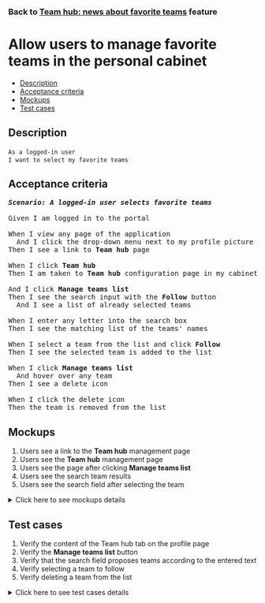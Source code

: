 ### Back to [Team hub: news about favorite teams](../../) feature

# Allow users to manage favorite teams in the personal cabinet

- [Description](#description)
- [Acceptance criteria](#acceptance-criteria)
- [Mockups](#mockups)
- [Test cases](#test-cases)

## Description

    As a logged-in user
    I want to select my favorite teams

## Acceptance criteria

<pre>
<b><i>Scenario: A logged-in user selects favorite teams</i></b>

Given I am logged in to the portal

When I view any page of the application
  And I click the drop-down menu next to my profile picture at the top of the page
Then I see a link to <b>Team hub</b> page

When I click <b>Team hub</b>
Then I am taken to <b>Team hub</b> configuration page in my cabinet

And I click <b>Manage teams list</b>
Then I see the search input with the <b>Follow</b> button
  And I see a list of already selected teams

When I enter any letter into the search box
Then I see the matching list of the teams' names

When I select a team from the list and click <b>Follow</b>
Then I see the selected team is added to the list

When I click <b>Manage teams list</b>
  And hover over any team
Then I see a delete icon

When I click the delete icon
Then the team is removed from the list
</pre>

## Mockups

1. Users see a link to the <b>Team hub</b> management page
2. Users see the <b>Team hub</b> management page
3. Users see the page after clicking <b>Manage teams list</b>
4. Users see the search team results
5. Users see the search field after selecting the team

<details>
  <summary>Click here to see mockups details</summary>

**1. Users see the link to Team hub management page:**

![Users see the link to Team hub management page](/products/sport_news_portal/web_application_features/team_hub/images/link_to_my_teams_page.png)

**2. Users see the Team hub management page:**

![Users see the Team hub management page](/products/sport_news_portal/web_application_features/team_hub/images/my_teams_management_page.png)

**3. Users see the page after clicking Manage teams list:**

![Users see the page after clicking Manage teams list](/products/sport_news_portal/web_application_features/team_hub/images/manage_my_teams_form.png)

**4. Users see the search team results:**

![Users see the search team results](/products/sport_news_portal/web_application_features/team_hub/images/search_team_result.png)

**5. Users see the search field after selecting the team:**

![Users see the search field after selecting the team](/products/sport_news_portal/web_application_features/team_hub/images/search_team_selected_team.png)

</details>

## Test cases

1. Verify the content of the Team hub tab on the profile page
2. Verify the <b>Manage teams list</b> button
3. Verify that the search field proposes teams according to the entered text
4. Verify selecting a team to follow
5. Verify deleting a team from the list

<details>
  <summary>Click here to see test cases details</summary>

### **#1. Verify the content of the Team hub tab on the profile page**

|Preconditions|Steps|Expected result
--------------|-----|----------
|- Log in with user account|1) In the page header next to the user’s profile picture click the drop-down button</br>2) Select <b>Team hub</b> from the drop-down menu</br>3) Check the content of the <b>Team hub</b> tab|4) The <b>Team hub</b> tab contains a list with user’s favorite teams and the <b>Manage team list</b> button|

### **#2. Verify the Manage teams list button**

|Preconditions|Steps|Expected result
--------------|-----|----------
|- Log in with user account|1) In the page header next to the user’s profile picture click the drop-down button</br>2) Select <b>Team hub</b> from the drop-down menu</br>3) Click <b>Manage team list</b> link at the bottom of the list|3) The search field with "Type a team name" placeholder and delete icon on hover for existing teams appear|

### **#3. Verify that the search field proposes teams according to the entered text**

|Preconditions|Steps|Expected result
--------------|-----|----------
|- Log in with user account</br>- There are some teams to be added which contain "Los"|1) In the page header, next to the user’s profile picture click the drop-down button</br>2) From the drop-down menu, select <b>Team hub</b></br>3) Click <b>Manage team list</b></br>4) Type "Los" into the search field|4) There are only teams that contain "Los" are included in the list|

### **#4. Verify selecting a team to follow**

|Preconditions|Steps|Expected result
--------------|-----|----------
|- Log in with user account</br>- Go to <b>Team hub</b>|1) Click <b>Manage team list</b></br>2) Select some team from the list and click <b>Follow</b>|2) Selected team appears on the list. Users can see news about selected team on the <b>Team hub</b> page|

### **#5. Verify deleting a team from the list**

|Preconditions|Steps|Expected result
--------------|-----|----------
|- Log in with user account</br>- Go to <b>Team hub</b></br>- There are some teams followed by the user|1) Click <b>Manage team list</b></br>2) Click <b>Delete</b> any team|2) The team is removed from the list. The user does not see news about the selected team on the <b>Team hub</b> page|
</details>
